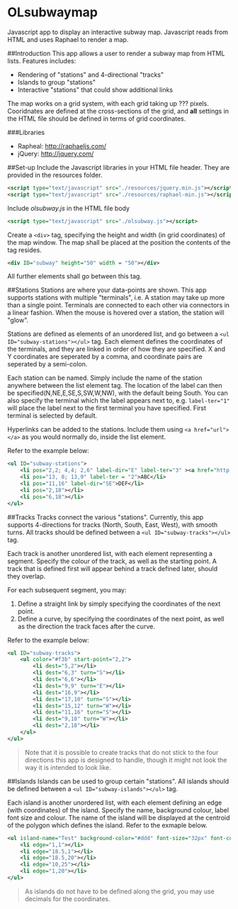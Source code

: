 OLsubwaymap
===========

Javascript app to display an interactive subway map. Javascript reads from HTML and uses Raphael to render a map.

##Introduction
This app allows a user to render a subway map from HTML lists.
Features includes:
* Rendering of "stations" and 4-directional "tracks"
* Islands to group "stations"
* Interactive "stations" that could show additional links

The map works on a grid system, with each grid taking up ??? pixels. Cooridnates are defined at the cross-sections of the grid, and __all__ settings in the HTML file should be defined in terms of grid coordinates.

###Libraries
* Rapheal: http://raphaeljs.com/ 
* jQuery: http://jquery.com/

##Set-up
Include the Javascript libraries in your HTML file header. They are provided in the resources folder.
```xml
<script type="text/javascript" src="./resources/jquery.min.js"></script>
<script type="text/javascript" src="./resources/raphael-min.js"></script>
```
Include *olsubway.js* in the HTML file body
```xml
<script type="text/javascript" src="./olsubway.js"></script>
```
Create a `<div>` tag, specifying the height and width (in grid coordinates) of the map window. The map shall be placed at the position the contents of the tag resides.
```xml
<div ID="subway" height="50" width = "50"></div>
```
All further elements shall go between this tag.

##Stations
Stations are where your data-points are shown. This app supports stations with multiple "terminals", i.e. A station may take up more than a single point. Terminals are connected to each other via connectors in a linear fashion. When the mouse is hovered over a station, the station will "glow".

Stations are defined as elements of an unordered list, and go between a `<ul ID="subway-stations"></ul>` tag. Each element defines the coordinates of the terminals, and they are linked in order of how they are specified. X and Y coordinates are seperated by a comma, and coordinate pairs are seperated by a semi-colon. 

Each station can be named. Simply include the name of the station anywhere between the list element tag. The location of the label can then be specified(N,NE,E,SE,S,SW,W,NW), with the default being South. You can also specify the terminal which the label appears next to, e.g. `label-ter="1"` will place the label next to the first terminal you have specified. First terminal is selected by default.

Hyperlinks can be added to the stations. Include them using `<a href="url"></a>` as you would normally do, inside the list element. 

Refer to the example below:
```xml
<ul ID="subway-stations">
	<li pos="2,2; 4,4; 2,6" label-dir="E" label-ter="3" ><a href="http://www.google.com/">Google</a></li>
	<li pos="13, 8; 13,9" label-ter = "2">ABC</li>
	<li pos="11,16" label-dir="SE">DEF</li>
	<li pos="2,18"></li>
	<li pos="6,18"></li>
</ul>
```

##Tracks
Tracks connect the various "stations". Currently, this app supports 4-directions for tracks (North, South, East, West), with smooth turns. All tracks should be defined between a `<ul ID="subway-tracks"></ul>` tag.

Each track is another unordered list, with each element representing a segment. Specify the colour of the track, as well as the starting point. A track that is defined first will appear behind a track defined later, should they overlap.

For each subsequent segment, you may:

1. Define a straight link by simply specifying the coordinates of the next point.
2. Define a curve, by specifying the coordinates of the next point, as well as the direction the track faces after the curve.

Refer to the example below:
```xml
<ul ID="subway-tracks">
	<ul color="#f3b" start-point="2,2">
		<li dest="5,2"></li>
		<li dest="6,3" turn="S"></li>
		<li dest="6,6"></li>
		<li dest="9,9" turn="E"></li>
		<li dest="16,9"></li>
		<li dest="17,10" turn="S"></li>
		<li dest="15,12" turn="W"></li>
		<li dest="11,16" turn="S"></li>
		<li dest="9,18" turn="W"></li>
		<li dest="2,18"></li>
	</ul>
</ul>
```
> Note that it is possible to create tracks that do not stick to the four directions this app is designed to handle, though it might not look the way it is intended to look like.

##Islands
Islands can be used to group certain "stations". All islands should be defined between a `<ul ID="subway-islands"></ul>` tag.

Each island is another unordered list, with each element defining an edge (with coordinates) of the island. Specify the name, background colour, label font size and colour. The name of the island will be displayed at the centroid of the polygon which defines the island. Refer to the exmaple below.
```xml
<ul island-name="Test" background-color="#ddd" font-size="32px" font-color="#fff">
	<li edge="1,1"></li>
	<li edge="18.5,1"></li>
	<li edge="18.5,20"></li>
	<li edge="10,25"></li>
	<li edge="1,20"></li>
</ul>
```
> As islands do not have to be defined along the grid, you may use decimals for the coordinates.